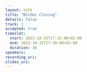 ```yaml
---
layout: talk
title: "BSides Closing"
details: false
track: 1
accepted: true
timeslot:
  start: 2023-10-15T17:15:00+02:00
  end: 2023-10-15T17:30:00+02:00
  duration: 30
speakers: 
recording_uri: 
slides_uri: 
---
```


<!-- empty //-->
